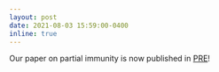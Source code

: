 ```yaml
---
layout: post
date: 2021-08-03 15:59:00-0400
inline: true
---
```


Our paper on partial immunity is now published in [PRE](https://journals.aps.org/pre/abstract/10.1103/PhysRevE.104.024303)!
